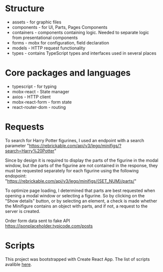# Structure
- assets - for graphic files
- components - for UI, Parts, Pages Components
- containers - components containing logic. Needed to separate logic from presentational components
- forms - mobx for configuration, field declaration
- models - HTTP request functionality
- types - contains TypeScript types and interfaces used in several places
# Core packages and languages
- typescript - for typing
- mobx-react - State manager
- axios - HTTP client 
- mobx-react-form - form state
- react-router-dom - routing
# Requests
To search for Harry Potter figurines, I used an endpoint with a search parameter
"https://rebrickable.com/api/v3/lego/minifigs/?search=Harry%20Potter"

Since by design it is required to display the parts of the figurine in the modal window, but the parts of the figurine are not contained in the response, they must be requested separately for each figurine using the following endopoint:
"https://rebrickable.com/api/v3/lego/minifigs/{SET_NUM}/parts/"

To optimize page loading, I determined that parts are best requested when opening a modal window or selecting a figurine. So by clicking on the "Show details" button, or by selecting an element, a check is made whether the Minifigure contains an object with parts, and if not, a request to the server is created.

Order form data sent to fake API
https://jsonplaceholder.typicode.com/posts
# Scripts
This project was bootstrapped with Create React App. The list of scripts avalible [here](https://github.com/facebook/create-react-app).
